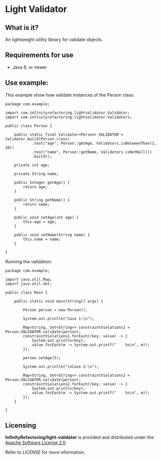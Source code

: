 # Light Validator

## What is it?

An lightweight utility library for validate objects.

## Requirements for use

* Java 8, or newer

## Use example:

This example show how validate instances of the Person class.

```
package com.example;

import com.infinityrefactoring.lightvalidator.Validator;
import com.infinityrefactoring.lightvalidator.Validators;

public class Person {

	public static final Validator<Person> VALIDATOR = Validator.build(Person.class)
			.test("age", Person::getAge, Validators.isBetweenThan(1, 10))
			.test("name", Person::getName, Validators.isNotNull())
			.build();

	private int age;

	private String name;

	public Integer getAge() {
		return age;
	}

	public String getName() {
		return name;
	}

	public void setAge(int age) {
		this.age = age;
	}

	public void setName(String name) {
		this.name = name;
	}

}

```

Running the validation:

```
package com.example;

import java.util.Map;
import java.util.Set;

public class Main {

	public static void main(String[] args) {

		Person person = new Person();

		System.out.println("Case 1:\n");

		Map<String, Set<String>> constraintViolations1 = Person.VALIDATOR.validate(person);
		constraintViolations1.forEach((key, value) -> {
			System.out.println(key);
			value.forEach(m -> System.out.printf("    %s\n", m));
		});

		person.setAge(5);

		System.out.println("\nCase 2:\n");

		Map<String, Set<String>> constraintViolations2 = Person.VALIDATOR.validate(person);
		constraintViolations2.forEach((key, value) -> {
			System.out.println(key);
			value.forEach(m -> System.out.printf("    %s\n", m));
		});
	}

}

```

## Licensing

**InfinityRefactoring/light-validator** is provided and distributed under the [Apache Software License 2.0](http://www.apache.org/licenses/LICENSE-2.0).

Refer to *LICENSE* for more information.